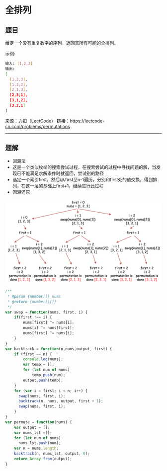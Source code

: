 # 全排列

## 题目

给定一个没有重复数字的序列，返回其所有可能的全排列。

示例:

```bash
输入: [1,2,3]
输出:
[
  [1,2,3],
  [1,3,2],
  [2,1,3],
  [2,3,1],
  [3,1,2],
  [3,2,1]
]
```

来源：力扣（LeetCode）
链接：<https://leetcode-cn.com/problems/permutations>

---

## 题解

- 回溯法
- 这是一个类似枚举的搜索尝试过程，在搜索尝试的过程中寻找问题的解，当发现已不能满足求解条件时就返回，尝试别的路径
- 选定一个索引first，然后i从first至n-1遍历，分别和first处的值交换，得到排列，在这一层的基础上first+1，继续进行此过程
- 回溯还原

![avatar](../../static/46_pic.png)

```javascript
/**
 * @param {number[]} nums
 * @return {number[][]}
 */
var swap = function(nums, first, i) {
    if(first !== i) {
        nums[first] ^= nums[i];
        nums[i] ^= nums[first];
        nums[first] ^= nums[i];
    }
}
var backtrack = function(n,nums,output, first) {
    if (first == n) {
        console.log(nums);
        var temp = [];
        for (let num of nums)
            temp.push(num);
        output.push(temp);
    }
    for (var i = first; i < n; i++) {
      swap(nums, first, i);
      backtrack(n, nums, output, first + 1);
      swap(nums, first, i);
    }
}
var permute = function(nums) {
    var output = [];
    var nums_lst =[];
    for (let num of nums)
      nums_lst.push(num);
    var n = nums.length;
    backtrack(n, nums_lst, output, 0);
    return Array.from(output);
}
```
